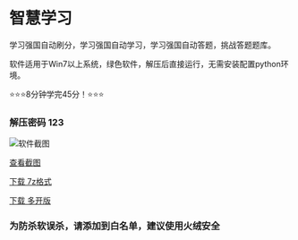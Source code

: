 # 智慧学习
学习强国自动刷分，学习强国自动学习，学习强国自动答题，挑战答题题库。

软件适用于Win7以上系统，绿色软件，解压后直接运行，无需安装配置python环境。

⭐⭐⭐8分钟学完45分！⭐⭐⭐

### 解压密码 123

![软件截图](https://s1.ax1x.com/2022/10/13/xa6JRe.jpg)

[查看截图](https://s1.ax1x.com/2022/10/13/xa6JRe.jpg)

[下载 7z格式](https://ddxy88.github.io/xx/%E6%99%BA%E6%85%A7%E5%AD%A6%E4%B9%A0.7z)

[下载 多开版](https://avin999.github.io/xx/%E5%AD%A6%E4%B9%A0%E8%BE%BE%E4%BA%BA.7z)

### 为防杀软误杀，请添加到白名单，建议使用火绒安全